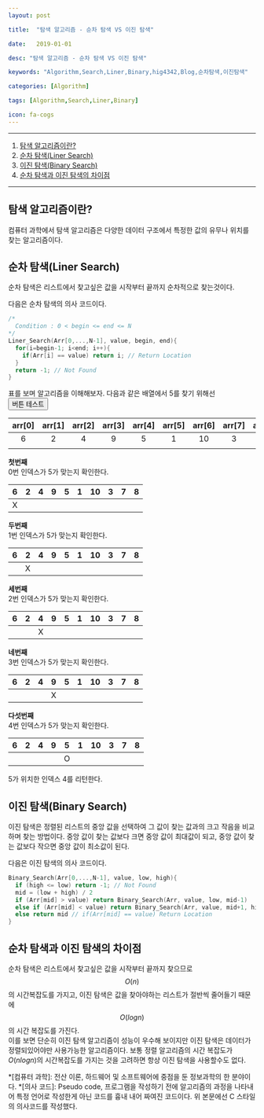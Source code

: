 ```yaml
---
layout: post
title:  "탐색 알고리즘 - 순차 탐색 VS 이진 탐색"
date:   2019-01-01
desc: "탐색 알고리즘 - 순차 탐색 VS 이진 탐색"
keywords: "Algorithm,Search,Liner,Binary,hig4342,Blog,순차탐색,이진탐색"
categories: [Algorithm]
tags: [Algorithm,Search,Liner,Binary]
icon: fa-cogs
---
```

***
1. [탐색 알고리즘이란?](#탐색-알고리즘이란)
2. [순차 탐색(Liner Search)](#순차-탐색liner-search)
3. [이진 탐색(Binary Search)](#이진-탐색binary-search)
4. [순차 탐색과 이진 탐색의 차이점](#순차-탐색과-이진-탐색의-차이점)

***

## 탐색 알고리즘이란?
컴퓨터 과학에서 탐색 알고리즘은 다양한 데이터 구조에서 특정한 값의 유무나 위치를 찾는 알고리즘이다.

## 순차 탐색(Liner Search)
순차 탐색은 리스트에서 찾고싶은 값을 시작부터 끝까지 순차적으로 찾는것이다.

다음은 순차 탐색의 의사 코드이다.
```c
/*
  Condition : 0 < begin <= end <= N
*/
Liner_Search(Arr[0,...,N-1], value, begin, end){
  for(i=begin-1; i<end; i++){
    if(Arr[i] == value) return i; // Return Location
  }
  return -1; // Not Found
}
```

표를 보며 알고리즘을 이해해보자.
다음과 같은 배열에서 5를 찾기 위해선
<button>버튼 테스트</button>

| arr[0] | arr[1] | arr[2] | arr[3] | arr[4] | arr[5] | arr[6] | arr[7] | arr[8] | arr[9] |
|:------:|:------:|:------:|:------:|:------:|:------:|:------:|:------:|:------:|:------:|
|    6   |    2   |    4   |    9   |    5   |    1   |   10   |    3   |    7   |    8   |
|        |        |        |        |        |        |        |        |        |        |

**첫번째**  
0번 인덱스가 5가 맞는지 확인한다.



| 6 | 2 | 4 | 9 | 5 | 1 | 10 | 3 | 7 | 8 |
|:-:|:-:|:-:|:-:|:-:|:-:|:--:|:-:|:-:|:-:|
| X |   |   |   |   |   |    |   |   |   |

**두번째**  
1번 인덱스가 5가 맞는지 확인한다.

| 6 | 2 | 4 | 9 | 5 | 1 | 10 | 3 | 7 | 8 |
|:-:|:-:|:-:|:-:|:-:|:-:|:--:|:-:|:-:|:-:|
|   | X |   |   |   |   |    |   |   |   |

**세번째**  
2번 인덱스가 5가 맞는지 확인한다.

| 6 | 2 | 4 | 9 | 5 | 1 | 10 | 3 | 7 | 8 |
|:-:|:-:|:-:|:-:|:-:|:-:|:--:|:-:|:-:|:-:|
|   |   | X |   |   |   |    |   |   |   |

**네번째**  
3번 인덱스가 5가 맞는지 확인한다.

| 6 | 2 | 4 | 9 | 5 | 1 | 10 | 3 | 7 | 8 |
|:-:|:-:|:-:|:-:|:-:|:-:|:--:|:-:|:-:|:-:|
|   |   |   | X |   |   |    |   |   |   |

**다섯번째**  
4번 인덱스가 5가 맞는지 확인한다.

| 6 | 2 | 4 | 9 | 5 | 1 | 10 | 3 | 7 | 8 |
|:-:|:-:|:-:|:-:|:-:|:-:|:--:|:-:|:-:|:-:|
|   |   |   |   | O |   |    |   |   |   |

5가 위치한 인덱스 4를 리턴한다.

## 이진 탐색(Binary Search)
이진 탐색은 정렬된 리스트의 중앙 값을 선택하여 그 값이 찾는 값과의 크고 작음을 비교하며 찾는 방법이다. 중앙 값이 찾는 값보다 크면 중앙 값이 최대값이 되고, 중앙 값이 찾는 값보다 작으면 중앙 값이 최소값이 된다.

다음은 이진 탐색의 의사 코드이다.
```c
Binary_Search(Arr[0,...,N-1], value, low, high){
  if (high <= low) return -1; // Not Found
  mid = (low + high) / 2
  if (Arr[mid] > value) return Binary_Search(Arr, value, low, mid-1)
  else if (Arr[mid] < value) return Binary_Search(Arr, value, mid+1, high)
  else return mid // if(Arr[mid] == value) Return Location
}
```

## 순차 탐색과 이진 탐색의 차이점
순차 탐색은 리스트에서 찾고싶은 값을 시작부터 끝까지 찾으므로 $$O(n)$$의 시간복잡도를 가지고, 이진 탐색은 값을 찾아야하는 리스트가 절반씩 줄어들기 때문에 $$O(logn)$$의 시간 복잡도를 가진다.  
이를 보면 단순히 이진 탐색 알고리즘이 성능이 우수해 보이지만 이진 탐색은 데이터가 정렬되있어야만 사용가능한 알고리즘이다. 보통 정렬 알고리즘의 시간 복잡도가 $O(nlogn)$의 시간복잡도를 가지는 것을 고려하면 항상 이진 탐색을 사용할수도 없다.

*[컴퓨터 과학]: 전산 이론, 하드웨어 및 소프트웨어에 중점을 둔 정보과학의 한 분야이다.
*[의사 코드]: Pseudo code, 프로그램을 작성하기 전에 알고리즘의 과정을 나타내어 특정 언어로 작성한게 아닌 코드를 흉내 내어 짜여진 코드이다. 위 본문에선 C 스타일의 의사코드를 작성했다.
